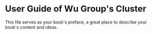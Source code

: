  
# User Guide of Wu Group's Cluster 

This file serves as your book's preface, a great place to describe your book's content and ideas.
